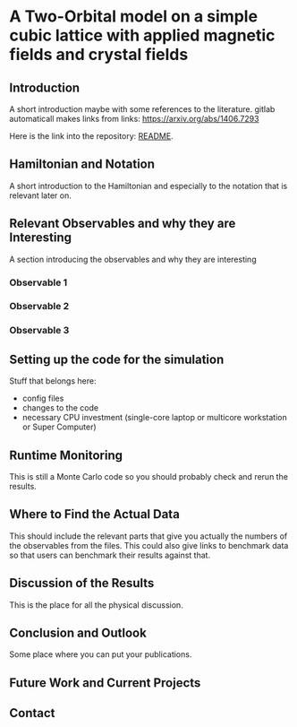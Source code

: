 # A Two-Orbital model on a simple cubic lattice with applied magnetic fields and crystal fields #
## Introduction ##
A short introduction maybe with some references to the literature.
gitlab automaticall makes links from links: https://arxiv.org/abs/1406.7293

Here is the link into the repository: [README](https://w2dynamics.physik.uni-wuerzburg.de/W2Dynamics/W2Dynamics/raw/master/README.md).

## Hamiltonian and Notation ##
A short introduction to the Hamiltonian and especially to the notation that is relevant later on.

## Relevant Observables and why they are Interesting ##
A section introducing the observables and why they are interesting

### Observable 1 ###

### Observable 2 ###

### Observable 3 ###

## Setting up the code for the simulation ##
Stuff that belongs here:
- config files
- changes to the code
- necessary CPU investment (single-core laptop or multicore workstation or Super Computer)

## Runtime Monitoring ##
This is still a Monte Carlo code so you should probably check and rerun the results.

## Where to Find the Actual Data ##
This should include the relevant parts that give you actually the numbers of the observables from the files.
This could also give links to benchmark data so that users can benchmark their results against that.

## Discussion of the Results ##
This is the place for all the physical discussion.

## Conclusion and Outlook ##
Some place where you can put your publications.
## Future Work and Current Projects ## 

## Contact ##